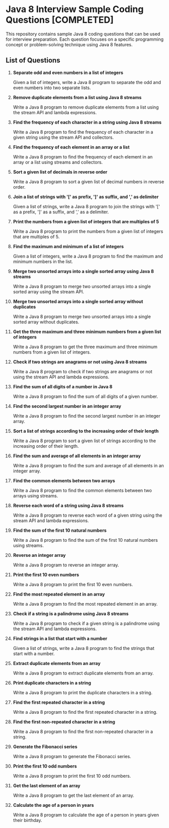 # Java 8 Interview Sample Coding Questions [COMPLETED]

This repository contains sample Java 8 coding questions that can be used for interview preparation. Each question focuses on a specific programming concept or problem-solving technique using Java 8 features.

## List of Questions

1. **Separate odd and even numbers in a list of integers**

    Given a list of integers, write a Java 8 program to separate the odd and even numbers into two separate lists.

2. **Remove duplicate elements from a list using Java 8 streams**

    Write a Java 8 program to remove duplicate elements from a list using the stream API and lambda expressions.

3. **Find the frequency of each character in a string using Java 8 streams**

    Write a Java 8 program to find the frequency of each character in a given string using the stream API and collectors.

4. **Find the frequency of each element in an array or a list**

    Write a Java 8 program to find the frequency of each element in an array or a list using streams and collectors.

5. **Sort a given list of decimals in reverse order**

    Write a Java 8 program to sort a given list of decimal numbers in reverse order.

6. **Join a list of strings with '[' as prefix, ']' as suffix, and ',' as delimiter**

    Given a list of strings, write a Java 8 program to join the strings with '[' as a prefix, ']' as a suffix, and ',' as a delimiter.

7. **Print the numbers from a given list of integers that are multiples of 5**

    Write a Java 8 program to print the numbers from a given list of integers that are multiples of 5.

8. **Find the maximum and minimum of a list of integers**

    Given a list of integers, write a Java 8 program to find the maximum and minimum numbers in the list.

9. **Merge two unsorted arrays into a single sorted array using Java 8 streams**

    Write a Java 8 program to merge two unsorted arrays into a single sorted array using the stream API.

10. **Merge two unsorted arrays into a single sorted array without duplicates**

    Write a Java 8 program to merge two unsorted arrays into a single sorted array without duplicates.
11. **Get the three maximum and three minimum numbers from a given list of integers**

    Write a Java 8 program to get the three maximum and three minimum numbers from a given list of integers.

12. **Check if two strings are anagrams or not using Java 8 streams**

    Write a Java 8 program to check if two strings are anagrams or not using the stream API and lambda expressions.

13. **Find the sum of all digits of a number in Java 8**

    Write a Java 8 program to find the sum of all digits of a given number.

14. **Find the second largest number in an integer array**

    Write a Java 8 program to find the second largest number in an integer array.

15. **Sort a list of strings according to the increasing order of their length**

    Write a Java 8 program to sort a given list of strings according to the increasing order of their length.

16. **Find the sum and average of all elements in an integer array**

    Write a Java 8 program to find the sum and average of all elements in an integer array.

17. **Find the common elements between two arrays**

    Write a Java 8 program to find the common elements between two arrays using streams.

18. **Reverse each word of a string using Java 8 streams**

    Write a Java 8 program to reverse each word of a given string using the stream API and lambda expressions.

19. **Find the sum of the first 10 natural numbers**

    Write a Java 8 program to find the sum of the first 10 natural numbers using streams.

20. **Reverse an integer array**

    Write a Java 8 program to reverse an integer array.

21. **Print the first 10 even numbers**

    Write a Java 8 program to print the first 10 even numbers.

22. **Find the most repeated element in an array**

    Write a Java 8 program to find the most repeated element in an array.

23. **Check if a string is a palindrome using Java 8 streams**

    Write a Java 8 program to check if a given string is a palindrome using the stream API and lambda expressions.

24. **Find strings in a list that start with a number**

    Given a list of strings, write a Java 8 program to find the strings that start with a number.

25. **Extract duplicate elements from an array**

    Write a Java 8 program to extract duplicate elements from an array.

26. **Print duplicate characters in a string**

    Write a Java 8 program to print the duplicate characters in a string.

27. **Find the first repeated character in a string**

    Write a Java 8 program to find the first repeated character in a string.

28. **Find the first non-repeated character in a string**

    Write a Java 8 program to find the first non-repeated character in a string.

29. **Generate the Fibonacci series**

    Write a Java 8 program to generate the Fibonacci series.

30. **Print the first 10 odd numbers**

    Write a Java 8 program to print the first 10 odd numbers.

31. **Get the last element of an array**

    Write a Java 8 program to get the last element of an array.

32. **Calculate the age of a person in years**

    Write a Java 8 program to calculate the age of a person in years given their birthday.
